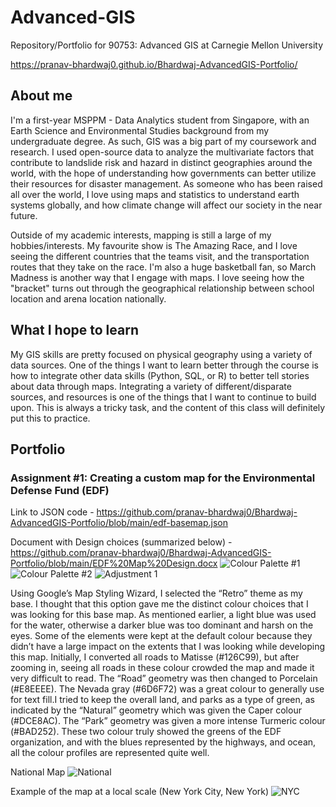 # Advanced-GIS
Repository/Portfolio for 90753: Advanced GIS at Carnegie Mellon University

https://pranav-bhardwaj0.github.io/Bhardwaj-AdvancedGIS-Portfolio/

## About me
I'm a first-year MSPPM - Data Analytics student from Singapore, with an Earth Science and Environmental Studies background from my undergraduate degree. As such, GIS was a big part of my coursework and research. I used open-source data to analyze the multivariate factors that contribute to landslide risk and hazard in distinct geographies around the world, with the hope of understanding how governments can better utilize their resources for disaster management. As someone who has been raised all over the world, I love using maps and statistics to understand earth systems globally, and how climate change will affect our society in the near future.

Outside of my academic interests, mapping is still a large of my hobbies/interests. My favourite show is The Amazing Race, and I love seeing the different countries that the teams visit, and the transportation routes that they take on the race. I'm also a huge basketball fan, so March Madness is another way that I engage with maps. I love seeing how the "bracket" turns out through the geographical relationship between school location and arena location nationally. 

## What I hope to learn
My GIS skills are pretty focused on physical geography using a variety of data sources. One of the things I want to learn better through the course is how to integrate other data skills (Python, SQL, or R) to better tell stories about data through maps. Integrating a variety of different/disparate sources, and resources is one of the things that I want to continue to build upon. This is always a tricky task, and the content of this class will definitely put this to practice. 

## Portfolio

### Assignment #1: Creating a custom map for the Environmental Defense Fund (EDF)
Link to JSON code - https://github.com/pranav-bhardwaj0/Bhardwaj-AdvancedGIS-Portfolio/blob/main/edf-basemap.json

Document with Design choices (summarized below) - https://github.com/pranav-bhardwaj0/Bhardwaj-AdvancedGIS-Portfolio/blob/main/EDF%20Map%20Design.docx
![Colour Palette #1](https://user-images.githubusercontent.com/101579103/159188489-6275544b-ef40-4bec-9b69-b52fb1dcbc76.PNG)
![Colour Palette #2](https://user-images.githubusercontent.com/101579103/159188492-8083a5e0-3910-4293-9174-b85bceeecaab.PNG)
![Adjustment 1](https://user-images.githubusercontent.com/101579103/159188495-3b84cb43-6a86-415d-bd17-6d7a3cf127bd.PNG)

Using Google’s Map Styling Wizard, I selected the “Retro” theme as my base. I thought that this option gave me the distinct colour choices that I was looking for this base map. As mentioned earlier, a light blue was used for the water, otherwise a darker blue was too dominant and harsh on the eyes. Some of the elements were kept at the default colour because they didn’t have a large impact on the extents that I was looking while developing this map. Initially, I converted all roads to Matisse (#126C99), but after zooming in, seeing all roads in these colour crowded the map and made it very difficult to read. The “Road” geometry was then changed to Porcelain (#E8EEEE). The Nevada gray (#6D6F72) was a great colour to generally use for text fill.I tried to keep the overall land, and parks as a type of green, as indicated by the “Natural” geometry which was given the Caper colour (#DCE8AC). The “Park” geometry was given a more intense Turmeric colour (#BAD252). These two colour truly showed the greens of the EDF organization, and with the blues represented by the highways, and ocean, all the colour profiles are represented quite well. 

National Map
![National](https://user-images.githubusercontent.com/101579103/159188210-55357091-7ee6-4c3e-9f4c-47625963e641.PNG)

Example of the map at a local scale (New York City, New York)
![NYC](https://user-images.githubusercontent.com/101579103/159188447-c5191c31-f04a-4287-ac1d-9fd6debb3168.PNG)

